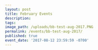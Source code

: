 ```yaml
---
layout: post
title: February Events
description:
tags:
image_path: /uploads/bb-test-aug-2017.PNG
permalink: /events/bb-test-aug-2017/
published: true
event_date: '2017-08-12 23:59:59 -0700'
---
```


